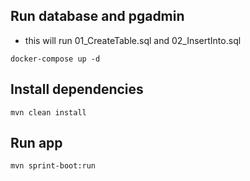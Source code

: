 ## Run database and pgadmin
- this will run 01_CreateTable.sql and 02_InsertInto.sql
```
docker-compose up -d
```

## Install dependencies
```
mvn clean install
```

## Run app
```
mvn sprint-boot:run
```
